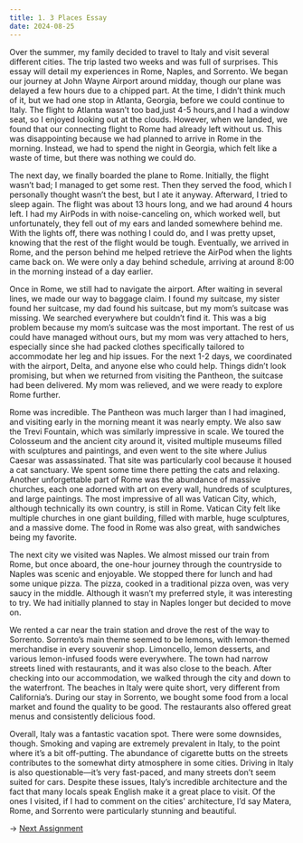 ```yaml
---
title: 1. 3 Places Essay
date: 2024-08-25
---
```


Over the summer, my family decided to travel to Italy and visit several different cities. The trip lasted two weeks and was full of surprises. This essay will detail my experiences in Rome, Naples, and Sorrento.
We began our journey at John Wayne Airport around midday, though our plane was delayed a few hours due to a chipped part. At the time, I didn’t think much of it, but we had one stop in Atlanta, Georgia, before we could continue to Italy. The flight to Atlanta wasn’t too bad,just 4-5 hours,and I had a window seat, so I enjoyed looking out at the clouds. However, when we landed, we found that our connecting flight to Rome had already left without us. This was disappointing because we had planned to arrive in Rome in the morning. Instead, we had to spend the night in Georgia, which felt like a waste of time, but there was nothing we could do.

The next day, we finally boarded the plane to Rome. Initially, the flight wasn’t bad; I managed to get some rest. Then they served the food, which I personally thought wasn’t the best, but I ate it anyway. Afterward, I tried to sleep again. The flight was about 13 hours long, and we had around 4 hours left. I had my AirPods in with noise-canceling on, which worked well, but unfortunately, they fell out of my ears and landed somewhere behind me. With the lights off, there was nothing I could do, and I was pretty upset, knowing that the rest of the flight would be tough. Eventually, we arrived in Rome, and the person behind me helped retrieve the AirPod when the lights came back on. We were only a day behind schedule, arriving at around 8:00 in the morning instead of a day earlier.

Once in Rome, we still had to navigate the airport. After waiting in several lines, we made our way to baggage claim. I found my suitcase, my sister found her suitcase, my dad found his suitcase, but my mom’s suitcase was missing. We searched everywhere but couldn’t find it. This was a big problem because my mom’s suitcase was the most important. The rest of us could have managed without ours, but my mom was very attached to hers, especially since she had packed clothes specifically tailored to accommodate her leg and hip issues. For the next 1-2 days, we coordinated with the airport, Delta, and anyone else who could help. Things didn’t look promising, but when we returned from visiting the Pantheon, the suitcase had been delivered. My mom was relieved, and we were ready to explore Rome further.

Rome was incredible. The Pantheon was much larger than I had imagined, and visiting early in the morning meant it was nearly empty. We also saw the Trevi Fountain, which was similarly impressive in scale. We toured the Colosseum and the ancient city around it, visited multiple museums filled with sculptures and paintings, and even went to the site where Julius Caesar was assassinated. That site was particularly cool because it housed a cat sanctuary. We spent some time there petting the cats and relaxing. Another unforgettable part of Rome was the abundance of massive churches, each one adorned with art on every wall, hundreds of sculptures, and large paintings. The most impressive of all was Vatican City, which, although technically its own country, is still in Rome. Vatican City felt like multiple churches in one giant building, filled with marble, huge sculptures, and a massive dome. The food in Rome was also great, with sandwiches being my favorite.

The next city we visited was Naples. We almost missed our train from Rome, but once aboard, the one-hour journey through the countryside to Naples was scenic and enjoyable. We stopped there for lunch and had some unique pizza. The pizza, cooked in a traditional pizza oven, was very saucy in the middle. Although it wasn’t my preferred style, it was interesting to try. We had initially planned to stay in Naples longer but decided to move on.

We rented a car near the train station and drove the rest of the way to Sorrento. Sorrento’s main theme seemed to be lemons, with lemon-themed merchandise in every souvenir shop. Limoncello, lemon desserts, and various lemon-infused foods were everywhere. The town had narrow streets lined with restaurants, and it was also close to the beach. After checking into our accommodation, we walked through the city and down to the waterfront. The beaches in Italy were quite short, very different from California’s. During our stay in Sorrento, we bought some food from a local market and found the quality to be good. The restaurants also offered great menus and consistently delicious food.

Overall, Italy was a fantastic vacation spot. There were some downsides, though. Smoking and vaping are extremely prevalent in Italy, to the point where it’s a bit off-putting. The abundance of cigarette butts on the streets contributes to the somewhat dirty atmosphere in some cities. Driving in Italy is also questionable—it’s very fast-paced, and many streets don’t seem suited for cars. Despite these issues, Italy’s incredible architecture and the fact that many locals speak English make it a great place to visit. Of the ones I visited, if I had to comment on the cities' architecture, I’d say Matera, Rome, and Sorrento were particularly stunning and beautiful.



→ [Next Assignment](/articles/structure)
